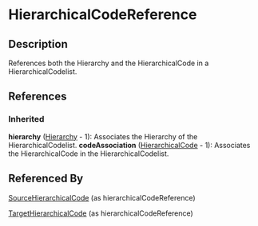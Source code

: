 
# HierarchicalCodeReference





## Description

References both the Hierarchy and the HierarchicalCode in a HierarchicalCodelist.




## References

### Inherited

**hierarchy** ([Hierarchy](../HierarchicalCodelists/Hierarchy.md) - 1): Associates the Hierarchy of the HierarchicalCodelist.
**codeAssociation** ([HierarchicalCode](../HierarchicalCodelists/HierarchicalCode.md) - 1): Associates the HierarchicalCode in the HierarchicalCodelist.


## Referenced By

[SourceHierarchicalCode](SourceHierarchicalCode.md) (as hierarchicalCodeReference)

[TargetHierarchicalCode](TargetHierarchicalCode.md) (as hierarchicalCodeReference)


